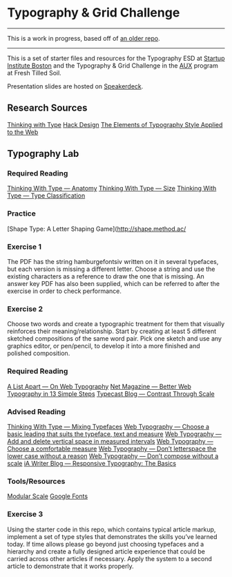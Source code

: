 # Typography & Grid Challenge

***
This is a work in progress, based off of [an older repo](https://github.com/javasteve99/startup-institute-type-files).
***

This is a set of starter files and resources for the Typography ESD at [Startup Institute Boston](http://startupinstitute.com/) and the Typography & Grid Challenge in the [AUX](http://www.freshtilledsoil.com/aux/) program at Fresh Tilled Soil.

Presentation slides are hosted on [Speakerdeck](https://speakerdeck.com/javasteve99/typography-fundamentals).

## Research Sources

[Thinking with Type](http://www.thinkingwithtype.com/)
[Hack Design](http://hackdesign.org/courses/)
[The Elements of Typography Style Applied to the Web](http://webtypography.net/)

## Typography Lab

### Required Reading
[Thinking With Type &mdash; Anatomy](http://www.thinkingwithtype.com/contents/letter/#Anatomy)
[Thinking With Type &mdash; Size](http://www.thinkingwithtype.com/contents/letter/#Size)
[Thinking With Type &mdash; Type Classification](http://www.thinkingwithtype.com/contents/letter/#Type_Classification)

### Practice
[Shape Type: A Letter Shaping Game](http://shape.method.ac/

### Exercise 1
The PDF has the string hamburgefontsiv written on it in several typefaces, but each version is missing a different letter. Choose a string and use the existing characters as a reference to draw the one that is missing. An answer key PDF has also been supplied, which can be referred to after the exercise  in order to check performance.

### Exercise 2
Choose two words and create a typographic treatment for them that visually reinforces their meaning/relationship. Start by creating at least 5 different sketched compositions of the same word pair. Pick one sketch and use any graphics editor, or pen/pencil, to develop it into a more finished and polished composition.

### Required Reading
[A List Apart &mdash; On Web Typography](http://alistapart.com/article/on-web-typography)
[Net Magazine &mdash; Better Web Typography in 13 Simple Steps](http://www.netmagazine.com/features/better-web-typography-few-simple-steps)
[Typecast Blog &mdash; Contrast Through Scale](http://typecast.com/blog/contrast-through-scale)

### Advised Reading
[Thinking With Type &mdash; Mixing Typefaces](http://www.thinkingwithtype.com/contents/letter/#Mixing_Typefaces)
[Web Typography &mdash; Choose a basic leading that suits the typeface, text and measure](http://webtypography.net/Rhythm_and_Proportion/Vertical_Motion/2.2.1/)
[Web Typography &mdash; Add and delete vertical space in measured intervals](http://webtypography.net/Rhythm_and_Proportion/Vertical_Motion/2.2.2/)
[Web Typography &mdash; Choose a comfortable measure](http://webtypography.net/Rhythm_and_Proportion/Horizontal_Motion/2.1.2/)
[Web Typography &mdash; Don’t letterspace the lower case without a reason](http://webtypography.net/Rhythm_and_Proportion/Horizontal_Motion/2.1.7/)
[Web Typography &mdash; Don’t compose without a scale](http://webtypography.net/Harmony_and_Counterpoint/Size/3.1.1/)
[iA Writer Blog &mdash; Responsive Typography: The Basics](http://ia.net/blog/responsive-typography-the-basics/)

### Tools/Resources
[Modular Scale](http://modularscale.com/)
[Google Fonts](http://www.google.com/fonts)

### Exercise 3
Using the starter code in this repo, which contains typical article markup, implement a set of type styles that demonstrates the skills you’ve learned today. If time allows please go beyond just choosing typefaces and a hierarchy and create a fully designed article experience that could be carried across other articles if necessary. Apply the system to a second article to demonstrate that it works properly.